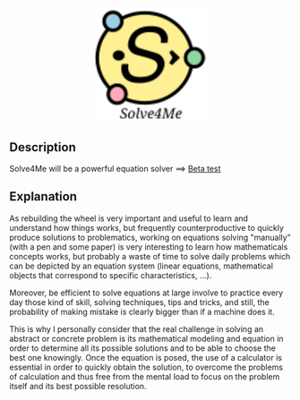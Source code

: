 <h1 align="center">
  <img src="https://raw.githubusercontent.com/SomebodyLikeEveryBody/Solve4Me/a1594a04d73b211939985aca1dd6f1413d38a4db/logo.svg" alt="Solve4Me" title="Solve4Me" height="200px">
  <br>
</h1>

## Description
Solve4Me will be a powerful equation solver
==> [Beta test](https://somebodylikeeverybody.github.io/Solve4Me/)

## Explanation

As rebuilding the wheel is very important and useful to learn and understand how things works, but frequently counterproductive to quickly produce solutions to problematics, working on equations solving "manually" (with a pen and some paper) is very interesting to learn how mathematicals concepts works, but probably a waste of time to solve daily problems which can be depicted by an equation system (linear equations, mathematical objects that correspond to specific characteristics, ...).

Moreover, be efficient to solve equations at large involve to practice every day those kind of skill, solving techniques, tips and tricks, and still, the probability of making mistake is clearly bigger than if a machine does it.

This is why I personally consider that the real challenge in solving an abstract or concrete problem is its mathematical modeling and equation in order to determine all its possible solutions and to be able to choose the best one knowingly. Once the equation is posed, the use of a calculator is essential in order to quickly obtain the solution, to overcome the problems of calculation and thus free from the mental load to focus on the problem itself and its best possible resolution.
